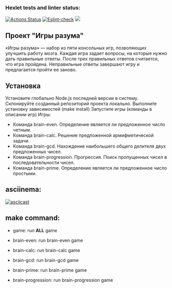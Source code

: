 ### Hexlet tests and linter status:
[![Actions Status](https://github.com/Kaibl/frontend-project-lvl1/workflows/hexlet-check/badge.svg)](https://github.com/Kaibl/frontend-project-lvl1/actions)
[![Eslint-check](https://github.com/Kaibl/frontend-project-lvl1/actions/workflows/main.yml/badge.svg)](https://github.com/Kaibl/frontend-project-lvl1/actions/workflows/main.yml)
 <a href="https://codeclimate.com/github/codeclimate/codeclimate/maintainability"><img src="https://api.codeclimate.com/v1/badges/a99a88d28ad37a79dbf6/maintainability" /></a>
 
 ## Проект "Игры разума"
«Игры разума» — набор из пяти консольных игр, позволяющих улучшить работу мозга. Каждая игра задает вопросы, на которые нужно дать правильные ответы. После трех правильных ответов считается, что игра пройдена. Неправильные ответы завершают игру и предлагается пройти ее заново.

## Установка
Установите глобально Node.js последней версии в систему.
Склонируйте созданный репозиторий проекта локально.
Выполните установку зависимостей (make install)
Запустите игры (команды в описании игр)
Игры:
- Команда brain-even. Определение является ли предложенное число четным.
- Команда brain-calc. Решение предложенной армифметической задачи.
- Команда brain-gcd. Нахождение наибольшего общего делителя двух предложенных чисел.
- Команда brain-progression. Прогрессия. Поиск пропущенных чисел в последовательности чисел.
- Команда brain-prime. Определение является ли предложенное число простыми.
## asciinema:
[![asciicast](https://asciinema.org/a/O2u7D7ntm7jkVuFKIkY56kNgs.svg)](https://asciinema.org/a/O2u7D7ntm7jkVuFKIkY56kNgs)

## make command:
* game:
	run **ALL** game
* brain-even:
run brain-even game

* brain-calc:
	run brain-calc game

* brain-gcd:
  run brain-gcd game

* brain-prime:
	run brain-prime game

* brain-progression:
	run brain-progression game
